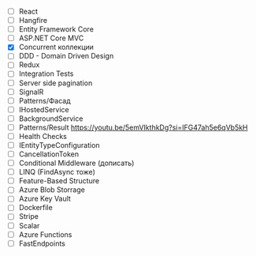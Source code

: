 - [ ] React
- [ ] Hangfire
- [ ] Entity Framework Core
- [ ] ASP.NET Core MVC
- [x] Concurrent коллекции
- [ ] DDD - Domain Driven Design
- [ ] Redux
- [ ] Integration Tests
- [ ] Server side pagination
- [ ] SignalR
- [ ] Patterns/Фасад
- [ ] IHostedService
- [ ] BackgroundService
- [ ] Patterns/Result https://youtu.be/5emVIkthkDg?si=IFG47ah5e6qVb5kH
- [ ] Health Checks
- [ ] IEntityTypeConfiguration<T>
- [ ] CancellationToken
- [ ] Conditional Middleware (дописать)
- [ ] LINQ (FindAsync тоже)
- [ ] Feature-Based Structure
- [ ] Azure Blob Storrage
- [ ] Azure Key Vault
- [ ] Dockerfile
- [ ] Stripe
- [ ] Scalar
- [ ] Azure Functions
- [ ] FastEndpoints